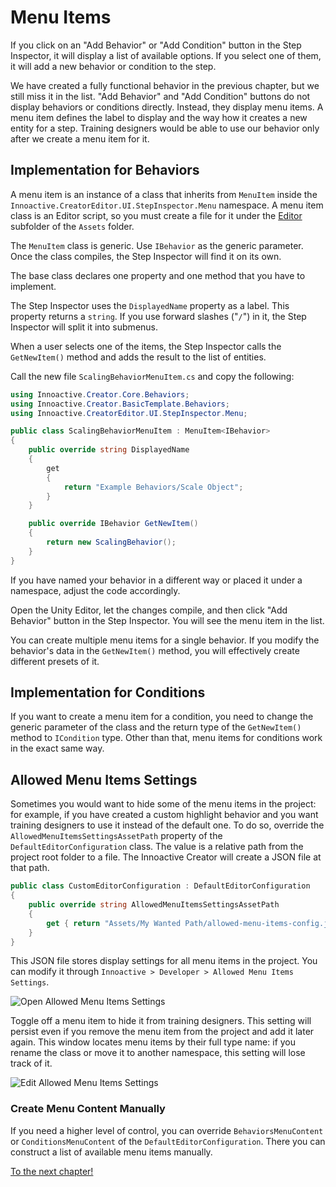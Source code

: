 # Menu Items

If you click on an "Add Behavior" or "Add Condition" button in the Step Inspector, it will display a list of available options. If you select one of them, it will add a new behavior or condition to the step.

We have created a fully functional behavior in the previous chapter, but we still miss it in the list. "Add Behavior" and "Add Condition" buttons do not display behaviors or conditions directly. Instead, they display menu items. A menu item defines the label to display and the way how it creates a new entity for a step. Training designers would be able to use our behavior only after we create a menu item for it.

## Implementation for Behaviors

A menu item is an instance of a class that inherits from `MenuItem` inside the `Innoactive.CreatorEditor.UI.StepInspector.Menu` namespace. A menu item class is an Editor script, so you must create a file for it under the [Editor](https://docs.unity3d.com/Manual/SpecialFolders.html) subfolder of the `Assets` folder. 

The `MenuItem` class is generic. Use `IBehavior` as the generic parameter. Once the class compiles, the Step Inspector will find it on its own.

The base class declares one property and one method that you have to implement. 

The Step Inspector uses the `DisplayedName` property as a label. This property returns a `string`. If you use forward slashes ("`/`") in it, the Step Inspector will split it into submenus.

When a user selects one of the items, the Step Inspector calls the `GetNewItem()` method and adds the result to the list of entities.

Call the new file `ScalingBehaviorMenuItem.cs` and copy the following:

```csharp
using Innoactive.Creator.Core.Behaviors;
using Innoactive.Creator.BasicTemplate.Behaviors;
using Innoactive.CreatorEditor.UI.StepInspector.Menu;

public class ScalingBehaviorMenuItem : MenuItem<IBehavior>
{
    public override string DisplayedName 
    {
        get 
        { 
            return "Example Behaviors/Scale Object"; 
        } 
    }

    public override IBehavior GetNewItem()
    {
        return new ScalingBehavior();
    }
}
```

If you have named your behavior in a different way or placed it under a namespace, adjust the code accordingly.

Open the Unity Editor, let the changes compile, and then click "Add Behavior" button in the Step Inspector. You will see the menu item in the list.

You can create multiple menu items for a single behavior. If you modify the behavior's data in the `GetNewItem()` method, you will effectively create different presets of it.

## Implementation for Conditions

If you want to create a menu item for a condition, you need to change the generic parameter of the class and the return type of the `GetNewItem()` method to `ICondition` type. Other than that, menu items for conditions work in the exact same way.

## Allowed Menu Items Settings

Sometimes you would want to hide some of the menu items in the project: for example, if you have created a custom highlight behavior and you want training designers to use it instead of the default one. To do so, override the `AllowedMenuItemsSettingsAssetPath` property of the `DefaultEditorConfiguration` class. The value is a relative path from the project root folder to a file. The Innoactive Creator will create a JSON file at that path.

```csharp
public class CustomEditorConfiguration : DefaultEditorConfiguration
{
    public override string AllowedMenuItemsSettingsAssetPath
    {
        get { return "Assets/My Wanted Path/allowed-menu-items-config.json"; }
    }
}
```

This JSON file stores display settings for all menu items in the project. You can modify it through `Innoactive > Developer > Allowed Menu Items Settings`.
                         
![Open Allowed Menu Items Settings](../images/menu-items/open-allowed-menu-items-settings.png "Open Allowed Menu Items Settings")

Toggle off a menu item to hide it from training designers. This setting will persist even if you remove the menu item from the project and add it later again. This window locates menu items by their full type name: if you rename the class or move it to another namespace, this setting will lose track of it.

![Edit Allowed Menu Items Settings](../images/menu-items/edit-allowed-menu-items-settings.png "Edit Allowed Menu Items Settings")

### Create Menu Content Manually

If you need a higher level of control, you can override `BehaviorsMenuContent` or `ConditionsMenuContent` of the `DefaultEditorConfiguration`. There you can construct a list of available menu items manually.

[To the next chapter!](07-run-a-course.md)
